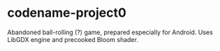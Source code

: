 # codename-project0
Abandoned ball-rolling (?) game, prepared especially for Android.
Uses LibGDX engine and precooked Bloom shader.
